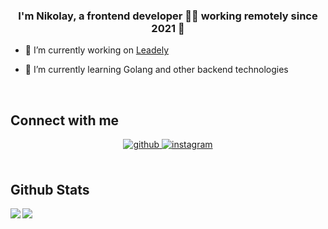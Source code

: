 ### <div align="center">I'm Nikolay, a frontend developer 👨‍💻 working remotely since 2021 🚀</div>  
  

- 🔭 I’m currently working on [Leadely](https://github.com/Leadely)  
  

- 🌱 I’m currently learning Golang and other backend technologies  
  

<br/>  


## Connect with me  
<div align="center">
<a href="https://github.com/gerrronimo" target="_blank">
<img src=https://img.shields.io/badge/github-%2324292e.svg?&style=for-the-badge&logo=github&logoColor=white alt=github style="margin-bottom: 5px;" />
</a>
<a href="https://instagram.com/chumak0f" target="_blank">
<img src=https://img.shields.io/badge/instagram-%23000000.svg?&style=for-the-badge&logo=instagram&logoColor=white alt=instagram style="margin-bottom: 5px;" />
</a>  
</div>  
  

<br/>  


## Github Stats  
<img src="https://github-readme-stats.vercel.app/api?username=gerrronimo&show_icons=true&count_private=true&hide_border=true" align="left" />  

<img src="https://github-readme-stats.vercel.app/api/top-langs/?username=gerrronimo&hide_border=true&layout=compact" align="left" />
